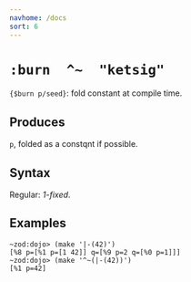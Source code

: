 ```yaml
---
navhome: /docs
sort: 6
---
```


# `:burn  ^~  "ketsig"`

`{$burn p/seed}`: fold constant at compile time.

## Produces

`p`, folded as a constqnt if possible.

## Syntax

Regular: *1-fixed*.

## Examples

```
~zod:dojo> (make '|-(42)')
[%8 p=[%1 p=[1 42]] q=[%9 p=2 q=[%0 p=1]]]
~zod:dojo> (make '^~(|-(42))')
[%1 p=42]
```
